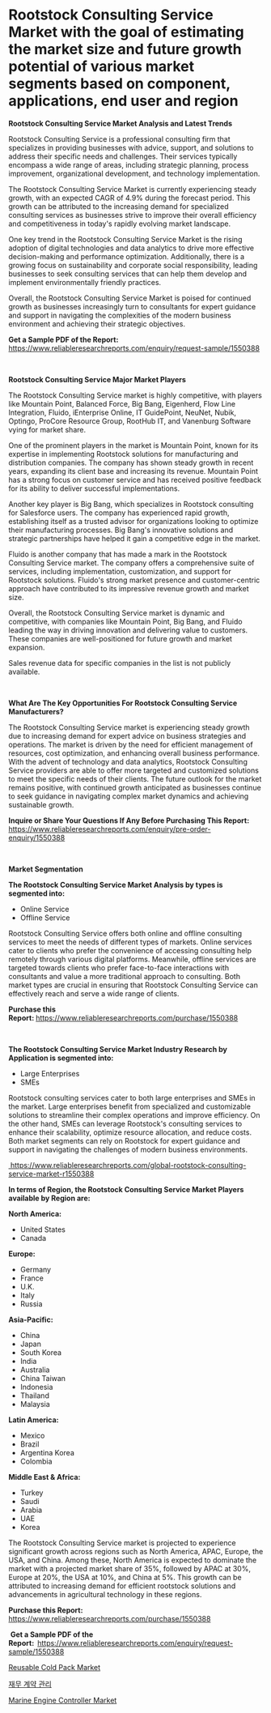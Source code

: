 <p><h1>Rootstock Consulting Service Market with the goal of estimating the market size and future growth potential of various market segments based on component, applications, end user and region</h1></p><p><strong>Rootstock Consulting Service Market Analysis and Latest Trends</strong></p>
<p><p>Rootstock Consulting Service is a professional consulting firm that specializes in providing businesses with advice, support, and solutions to address their specific needs and challenges. Their services typically encompass a wide range of areas, including strategic planning, process improvement, organizational development, and technology implementation.</p><p>The Rootstock Consulting Service Market is currently experiencing steady growth, with an expected CAGR of 4.9% during the forecast period. This growth can be attributed to the increasing demand for specialized consulting services as businesses strive to improve their overall efficiency and competitiveness in today's rapidly evolving market landscape.</p><p>One key trend in the Rootstock Consulting Service Market is the rising adoption of digital technologies and data analytics to drive more effective decision-making and performance optimization. Additionally, there is a growing focus on sustainability and corporate social responsibility, leading businesses to seek consulting services that can help them develop and implement environmentally friendly practices.</p><p>Overall, the Rootstock Consulting Service Market is poised for continued growth as businesses increasingly turn to consultants for expert guidance and support in navigating the complexities of the modern business environment and achieving their strategic objectives.</p></p>
<p><strong>Get a Sample PDF of the Report:&nbsp;</strong> <a href="https://www.reliableresearchreports.com/enquiry/request-sample/1550388">https://www.reliableresearchreports.com/enquiry/request-sample/1550388</a></p>
<p>&nbsp;</p>
<p><strong>Rootstock Consulting Service Major Market Players</strong></p>
<p><p>The Rootstock Consulting Service market is highly competitive, with players like Mountain Point, Balanced Force, Big Bang, Eigenherd, Flow Line Integration, Fluido, iEnterprise Online, IT GuidePoint, NeuNet, Nubik, Optingo, ProCore Resource Group, RootHub IT, and Vanenburg Software vying for market share. </p><p>One of the prominent players in the market is Mountain Point, known for its expertise in implementing Rootstock solutions for manufacturing and distribution companies. The company has shown steady growth in recent years, expanding its client base and increasing its revenue. Mountain Point has a strong focus on customer service and has received positive feedback for its ability to deliver successful implementations.</p><p>Another key player is Big Bang, which specializes in Rootstock consulting for Salesforce users. The company has experienced rapid growth, establishing itself as a trusted advisor for organizations looking to optimize their manufacturing processes. Big Bang's innovative solutions and strategic partnerships have helped it gain a competitive edge in the market.</p><p>Fluido is another company that has made a mark in the Rootstock Consulting Service market. The company offers a comprehensive suite of services, including implementation, customization, and support for Rootstock solutions. Fluido's strong market presence and customer-centric approach have contributed to its impressive revenue growth and market size.</p><p>Overall, the Rootstock Consulting Service market is dynamic and competitive, with companies like Mountain Point, Big Bang, and Fluido leading the way in driving innovation and delivering value to customers. These companies are well-positioned for future growth and market expansion. </p><p>Sales revenue data for specific companies in the list is not publicly available.</p></p>
<p>&nbsp;</p>
<p><strong>What Are The Key Opportunities For Rootstock Consulting Service Manufacturers?</strong></p>
<p><p>The Rootstock Consulting Service market is experiencing steady growth due to increasing demand for expert advice on business strategies and operations. The market is driven by the need for efficient management of resources, cost optimization, and enhancing overall business performance. With the advent of technology and data analytics, Rootstock Consulting Service providers are able to offer more targeted and customized solutions to meet the specific needs of their clients. The future outlook for the market remains positive, with continued growth anticipated as businesses continue to seek guidance in navigating complex market dynamics and achieving sustainable growth.</p></p>
<p><strong>Inquire or Share Your Questions If Any Before Purchasing This Report:</strong> <a href="https://www.reliableresearchreports.com/enquiry/pre-order-enquiry/1550388">https://www.reliableresearchreports.com/enquiry/pre-order-enquiry/1550388</a></p>
<p>&nbsp;</p>
<p><strong>Market Segmentation</strong></p>
<p><strong>The Rootstock Consulting Service Market Analysis by types is segmented into:</strong></p>
<p><ul><li>Online Service</li><li>Offline Service</li></ul></p>
<p><p>Rootstock Consulting Service offers both online and offline consulting services to meet the needs of different types of markets. Online services cater to clients who prefer the convenience of accessing consulting help remotely through various digital platforms. Meanwhile, offline services are targeted towards clients who prefer face-to-face interactions with consultants and value a more traditional approach to consulting. Both market types are crucial in ensuring that Rootstock Consulting Service can effectively reach and serve a wide range of clients.</p></p>
<p><strong>Purchase this Report:&nbsp;</strong><a href="https://www.reliableresearchreports.com/purchase/1550388">https://www.reliableresearchreports.com/purchase/1550388</a></p>
<p>&nbsp;</p>
<p><strong>The Rootstock Consulting Service Market Industry Research by Application is segmented into:</strong></p>
<p><ul><li>Large Enterprises</li><li>SMEs</li></ul></p>
<p><p>Rootstock consulting services cater to both large enterprises and SMEs in the market. Large enterprises benefit from specialized and customizable solutions to streamline their complex operations and improve efficiency. On the other hand, SMEs can leverage Rootstock's consulting services to enhance their scalability, optimize resource allocation, and reduce costs. Both market segments can rely on Rootstock for expert guidance and support in navigating the challenges of modern business environments.</p></p>
<p><a href="https://www.reliableresearchreports.com/global-rootstock-consulting-service-market-r1550388">&nbsp;https://www.reliableresearchreports.com/global-rootstock-consulting-service-market-r1550388</a></p>
<p><strong>In terms of Region, the Rootstock Consulting Service Market Players available by Region are:</strong></p>
<p>
    <p> <strong> North America: </strong>
        <ul>
            <li>United States</li>
            <li>Canada</li>
        </ul>
        </p> 
    <p> <strong> Europe: </strong>
        <ul>
            <li>Germany</li>
            <li>France</li>
            <li>U.K.</li>
            <li>Italy</li>
            <li>Russia</li>
        </ul>
        </p> 
    <p> <strong> Asia-Pacific: </strong>
        <ul>
            <li>China</li>
            <li>Japan</li>
            <li>South Korea</li>
            <li>India</li>
            <li>Australia</li>
            <li>China Taiwan</li>
            <li>Indonesia</li>
            <li>Thailand</li>
            <li>Malaysia</li>
        </ul>
        </p> 
    <p> <strong> Latin America: </strong>
        <ul>
            <li>Mexico</li>
            <li>Brazil</li>
            <li>Argentina Korea</li>
            <li>Colombia</li>
        </ul>
        </p> 
    <p> <strong> Middle East & Africa: </strong>
        <ul>
            <li>Turkey</li>
            <li>Saudi</li>
            <li>Arabia</li>
            <li>UAE</li>
            <li>Korea</li>
        </ul>
    </p>
    </p>
<p><p>The Rootstock Consulting Service market is projected to experience significant growth across regions such as North America, APAC, Europe, the USA, and China. Among these, North America is expected to dominate the market with a projected market share of 35%, followed by APAC at 30%, Europe at 20%, the USA at 10%, and China at 5%. This growth can be attributed to increasing demand for efficient rootstock solutions and advancements in agricultural technology in these regions.</p></p>
<p><strong>Purchase this Report: </strong><a href="https://www.reliableresearchreports.com/purchase/1550388">https://www.reliableresearchreports.com/purchase/1550388</a></p>
<p>&nbsp;<strong>Get a Sample PDF of the Report:&nbsp;&nbsp;</strong><a href="https://www.reliableresearchreports.com/enquiry/request-sample/1550388">https://www.reliableresearchreports.com/enquiry/request-sample/1550388</a></p>
<p><strong></strong></p>
<p><p><a href="https://www.linkedin.com/pulse/reusable-cold-pack-market-comprehensive-assessment-type-avkfe?trackingId=45b1R%2FY%2Fka3OtJo%2F5aMnPA%3D%3D">Reusable Cold Pack Market</a></p><p><a href="https://github.com/TobyKub4685/Market-Research-Report-List-1/blob/main/961301960899.md">재무 계약 관리</a></p><p><a href="https://www.linkedin.com/pulse/marine-engine-controller-market-furnishes-information-share-hlyrc?trackingId=aFrmlxjwdPdUQA9i58DUKw%3D%3D">Marine Engine Controller Market</a></p></p>